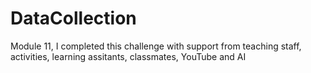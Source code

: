# DataCollection
Module 11, I completed this challenge with support from teaching staff, activities, learning assitants, classmates, YouTube and AI
